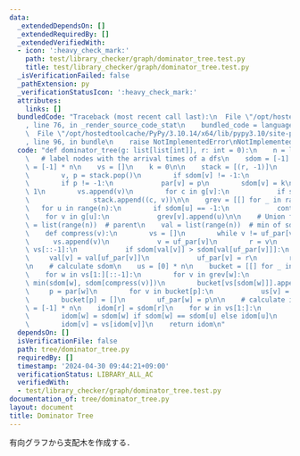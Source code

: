 ```yaml
---
data:
  _extendedDependsOn: []
  _extendedRequiredBy: []
  _extendedVerifiedWith:
  - icon: ':heavy_check_mark:'
    path: test/library_checker/graph/dominator_tree.test.py
    title: test/library_checker/graph/dominator_tree.test.py
  _isVerificationFailed: false
  _pathExtension: py
  _verificationStatusIcon: ':heavy_check_mark:'
  attributes:
    links: []
  bundledCode: "Traceback (most recent call last):\n  File \"/opt/hostedtoolcache/PyPy/3.10.14/x64/lib/pypy3.10/site-packages/onlinejudge_verify/documentation/build.py\"\
    , line 76, in _render_source_code_stat\n    bundled_code = language.bundle(\n\
    \  File \"/opt/hostedtoolcache/PyPy/3.10.14/x64/lib/pypy3.10/site-packages/onlinejudge_verify/languages/python.py\"\
    , line 96, in bundle\n    raise NotImplementedError\nNotImplementedError\n"
  code: "def dominator_tree(g: list[list[int]], r: int = 0):\n    n = len(g)\n\n \
    \   # label nodes with the arrival times of a dfs\n    sdom = [-1] * n\n    par\
    \ = [-1] * n\n    vs = []\n    k = 0\n\n    stack = [(r, -1)]\n    while stack:\n\
    \        v, p = stack.pop()\n        if sdom[v] != -1:\n            continue\n\
    \        if p != -1:\n            par[v] = p\n        sdom[v] = k\n        k +=\
    \ 1\n        vs.append(v)\n        for c in g[v]:\n            if sdom[c] == -1:\n\
    \                stack.append((c, v))\n\n    grev = [[] for _ in range(n)]\n \
    \   for u in range(n):\n        if sdom[u] == -1:\n            continue\n    \
    \    for v in g[u]:\n            grev[v].append(u)\n\n    # Union find\n    uf_par\
    \ = list(range(n))  # parent\n    val = list(range(n))  # min of sdom's v\n\n\
    \    def compress(v):\n        vs = []\n        while v != uf_par[v]:\n      \
    \      vs.append(v)\n            v = uf_par[v]\n        r = v\n        for v in\
    \ vs[::-1]:\n            if sdom[val[v]] > sdom[val[uf_par[v]]]:\n           \
    \     val[v] = val[uf_par[v]]\n            uf_par[v] = r\n        return val[v]\n\
    \n    # calculate sdom\n    us = [0] * n\n    bucket = [[] for _ in range(n)]\n\
    \    for w in vs[1:][::-1]:\n        for v in grev[w]:\n            sdom[w] =\
    \ min(sdom[w], sdom[compress(v)])\n        bucket[vs[sdom[w]]].append(w)\n   \
    \     p = par[w]\n        for v in bucket[p]:\n            us[v] = compress(v)\n\
    \        bucket[p] = []\n        uf_par[w] = p\n\n    # calculate idom\n    idom\
    \ = [-1] * n\n    idom[r] = sdom[r]\n    for w in vs[1:]:\n        u = us[w]\n\
    \        idom[w] = sdom[w] if sdom[w] == sdom[u] else idom[u]\n    for v in vs:\n\
    \        idom[v] = vs[idom[v]]\n    return idom\n"
  dependsOn: []
  isVerificationFile: false
  path: tree/dominator_tree.py
  requiredBy: []
  timestamp: '2024-04-30 09:44:21+09:00'
  verificationStatus: LIBRARY_ALL_AC
  verifiedWith:
  - test/library_checker/graph/dominator_tree.test.py
documentation_of: tree/dominator_tree.py
layout: document
title: Dominator Tree
---
```


有向グラフから支配木を作成する．